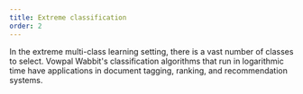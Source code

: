 ```yaml
---
title: Extreme classification
order: 2
---
```


In the extreme multi-class learning setting, there is a vast number of classes to select. Vowpal Wabbit's classification algorithms that run in logarithmic time have applications in document tagging, ranking, and recommendation systems.
